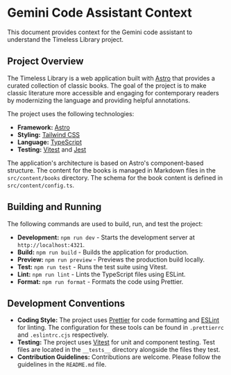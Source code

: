 # Gemini Code Assistant Context

This document provides context for the Gemini code assistant to understand the Timeless Library project.

## Project Overview

The Timeless Library is a web application built with [Astro](https://astro.build/) that provides a curated collection of classic books. The goal of the project is to make classic literature more accessible and engaging for contemporary readers by modernizing the language and providing helpful annotations.

The project uses the following technologies:

*   **Framework:** [Astro](https://astro.build/)
*   **Styling:** [Tailwind CSS](https://tailwindcss.com/)
*   **Language:** [TypeScript](https://www.typescriptlang.org/)
*   **Testing:** [Vitest](https://vitest.dev/) and [Jest](https://jestjs.io/)

The application's architecture is based on Astro's component-based structure. The content for the books is managed in Markdown files in the `src/content/books` directory. The schema for the book content is defined in `src/content/config.ts`.

## Building and Running

The following commands are used to build, run, and test the project:

*   **Development:** `npm run dev` - Starts the development server at `http://localhost:4321`.
*   **Build:** `npm run build` - Builds the application for production.
*   **Preview:** `npm run preview` - Previews the production build locally.
*   **Test:** `npm run test` - Runs the test suite using Vitest.
*   **Lint:** `npm run lint` - Lints the TypeScript files using ESLint.
*   **Format:** `npm run format` - Formats the code using Prettier.

## Development Conventions

*   **Coding Style:** The project uses [Prettier](https://prettier.io/) for code formatting and [ESLint](https://eslint.org/) for linting. The configuration for these tools can be found in `.prettierrc` and `.eslintrc.cjs` respectively.
*   **Testing:** The project uses [Vitest](https://vitest.dev/) for unit and component testing. Test files are located in the `__tests__` directory alongside the files they test.
*   **Contribution Guidelines:** Contributions are welcome. Please follow the guidelines in the `README.md` file.
